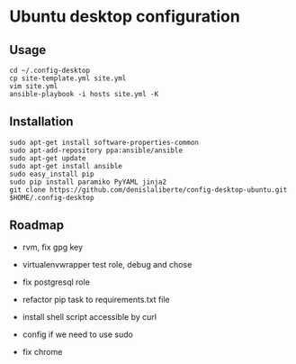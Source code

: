 # Ubuntu desktop configuration


## Usage

    cd ~/.config-desktop
    cp site-template.yml site.yml
    vim site.yml
    ansible-playbook -i hosts site.yml -K


## Installation
    sudo apt-get install software-properties-common
    sudo apt-add-repository ppa:ansible/ansible
    sudo apt-get update
    sudo apt-get install ansible
    sudo easy_install pip
    sudo pip install paramiko PyYAML jinja2
    git clone https://github.com/denislaliberte/config-desktop-ubuntu.git $HOME/.config-desktop


## Roadmap

- rvm, fix gpg key
- virtualenvwrapper test role, debug and chose
- fix postgresql role
- refactor pip task to requirements.txt file
- install shell script accessible by curl

- config if we need to use sudo
- fix chrome
